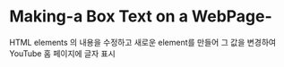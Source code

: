 # Making-a Box Text on a WebPage-
HTML elements 의 내용을 수정하고 새로운 element를 만들어 그 값을 변경하여 YouTube 홈 페이지에 글자 표시
